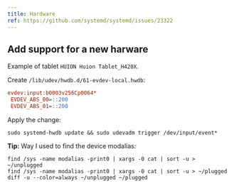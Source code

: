 ```yaml
---
title: Hardware
ref: https://github.com/systemd/systemd/issues/23322
---
```


## Add support for a new harware

Example of tablet `HUION Huion Tablet_H420X`.

Create `/lib/udev/hwdb.d/61-evdev-local.hwdb`:

```ini
evdev:input:b0003v256Cp0064*
 EVDEV_ABS_00=::200
 EVDEV_ABS_01=::200
```

Apply the change:

```shell
sudo systemd-hwdb update && sudo udevadm trigger /dev/input/event*
```

**Tip:** Way I used to find the device modalias:

```shell
find /sys -name modalias -print0 | xargs -0 cat | sort -u > ~/unplugged
find /sys -name modalias -print0 | xargs -0 cat | sort -u > ~/plugged
diff -u --color=always ~/unplugged ~/plugged
```
